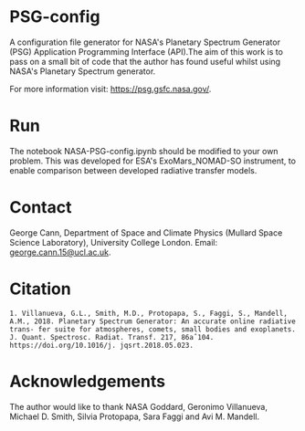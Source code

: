 # PSG-config
A configuration file generator for NASA's Planetary Spectrum Generator (PSG) Application Programming Interface (API).The aim of this work is to pass on a small bit of code that the author has found useful whilst using NASA's Planetary Spectrum generator. 

For more information visit: https://psg.gsfc.nasa.gov/. 

# Run 
The notebook NASA-PSG-config.ipynb should be modified to your own problem. This was developed for ESA's ExoMars_NOMAD-SO instrument, to enable comparison between developed radiative transfer models.

# Contact
George Cann, Department of Space and Climate Physics (Mullard Space Science Laboratory), University College London.
Email: george.cann.15@ucl.ac.uk.

# Citation

```
1. Villanueva, G.L., Smith, M.D., Protopapa, S., Faggi, S., Mandell, A.M., 2018. Planetary Spectrum Generator: An accurate online radiative trans- fer suite for atmospheres, comets, small bodies and exoplanets. J. Quant. Spectrosc. Radiat. Transf. 217, 86aˆ104. https://doi.org/10.1016/j. jqsrt.2018.05.023.
```

# Acknowledgements
The author would like to thank NASA Goddard, Geronimo Villanueva, Michael D. Smith, Silvia Protopapa, Sara Faggi and Avi M. Mandell. 
